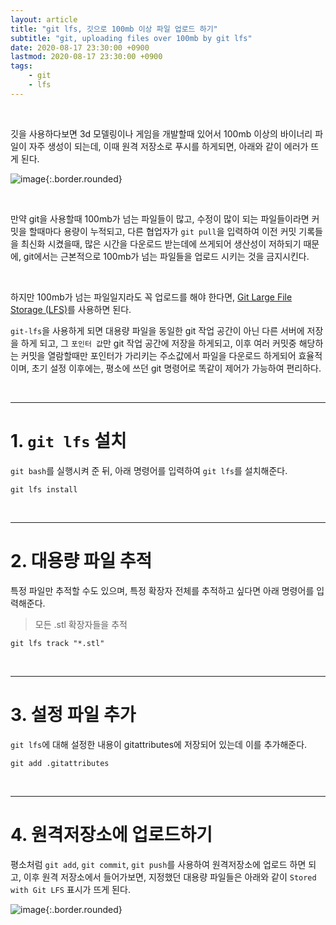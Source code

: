 ```yaml
---
layout: article
title: "git lfs, 깃으로 100mb 이상 파일 업로드 하기"
subtitle: "git, uploading files over 100mb by git lfs"
date: 2020-08-17 23:30:00 +0900
lastmod: 2020-08-17 23:30:00 +0900
tags: 
    - git
    - lfs
---
```


<br>

깃을 사용하다보면 3d 모델링이나 게임을 개발할때 있어서 100mb 이상의 바이너리 파일이 자주 생성이 되는데, 이때 원격 저장소로 푸시를 하게되면, 아래와 같이 에러가 뜨게 된다.

![image](https://user-images.githubusercontent.com/59393359/90420807-6c7c9480-e0f3-11ea-9620-f247e7bb4d77.png){:.border.rounded}

<br>

만약 git을 사용할때 100mb가 넘는 파일들이 많고, 수정이 많이 되는 파일들이라면 커밋을 할때마다 용량이 누적되고, 다른 협업자가 `git pull`을 입력하여 이전 커밋 기록들을 최신화 시켰을때, 많은 시간을 다운로드 받는데에 쓰게되어 생산성이 저하되기 때문에, git에서는 근본적으로 100mb가 넘는 파일들을 업로드 시키는 것을 금지시킨다.

<br>

하지만 100mb가 넘는 파일일지라도 꼭 업로드를 해야 한다면, [Git Large File Storage (LFS)](https://git-lfs.github.com/)를 사용하면 된다.

`git-lfs`을 사용하게 되면 대용량 파일을 동일한 git 작업 공간이 아닌 다른 서버에 저장을 하게 되고, 그 `포인터 값`만 git 작업 공간에 저장을 하게되고, 이후 여러 커밋중 해당하는 커밋을 열람할때만 포인터가 가리키는 주소값에서 파일을 다운로드 하게되어 효율적이며, 초기 설정 이후에는, 평소에 쓰던 git 명령어로 똑같이 제어가 가능하여 편리하다.

<br>

---

# 1. `git lfs` 설치

`git bash`를 실행시켜 준 뒤, 아래 명령어를 입력하여 `git lfs`를 설치해준다.

```
git lfs install
```

<br>

---

# 2. 대용량 파일 추적

특정 파일만 추적할 수도 있으며, 특정 확장자 전체를 추적하고 싶다면 아래 명령어를 입력해준다.

> 모든 .stl 확장자들을 추적

```
git lfs track "*.stl"
```

<br>

---

# 3. 설정 파일 추가

`git lfs`에 대해 설정한 내용이 gitattributes에 저장되어 있는데 이를 추가해준다.

```
git add .gitattributes
```

<br>

---

# 4. 원격저장소에 업로드하기

평소처럼 `git add`, `git commit`, `git push`를 사용하여 원격저장소에 업로드 하면 되고, 이후 원격 저장소에서 들어가보면, 지정했던 대용량 파일들은 아래와 같이 `Stored with Git LFS` 표시가 뜨게 된다.

![image](https://user-images.githubusercontent.com/59393359/90424345-ecf1c400-e0f8-11ea-9cdb-62c683b1337e.png){:.border.rounded}

<br><br><br><br>